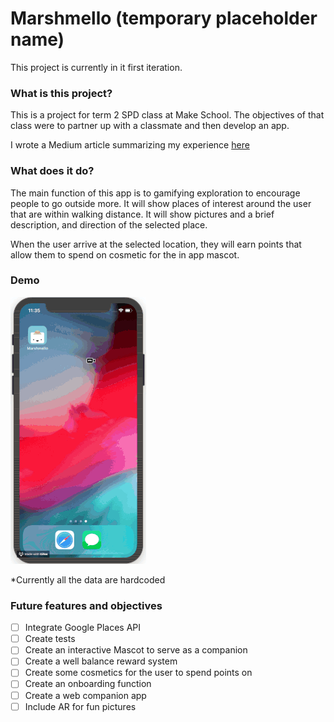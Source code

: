# Marshmello (temporary placeholder name)
This project is currently in it first iteration.

### What is this project?
This is a project for term 2 SPD class at Make School. The objectives of that class were to partner up with a classmate and then develop an app.

I wrote a Medium article summarizing my experience [here](https://medium.com/@mintri1199/a-beginner-story-of-app-development-7e085d090af3)

### What does it do?

The main function of this app is to gamifying exploration to encourage people to go outside more. It will show places of interest around the user that are within walking distance. It will show pictures and a brief description, and direction of the selected place.

When the user arrive at the selected location, they will earn points that allow them to spend on cosmetic for the in app mascot.

### Demo 

![alt text](https://github.com/Mintri1199/SPD_Project/blob/master/DemoGifs/MarshmelloDemo.gif)

*Currently all the data are hardcoded

### Future features and objectives

- [ ] Integrate Google Places API
- [ ]  Create tests
- [ ]  Create an interactive Mascot to serve as a companion
- [ ]  Create a well balance reward system
- [ ]  Create some cosmetics for the user to spend points on
- [ ]  Create an onboarding function
- [ ]  Create a web companion app
- [ ]  Include AR for fun pictures
